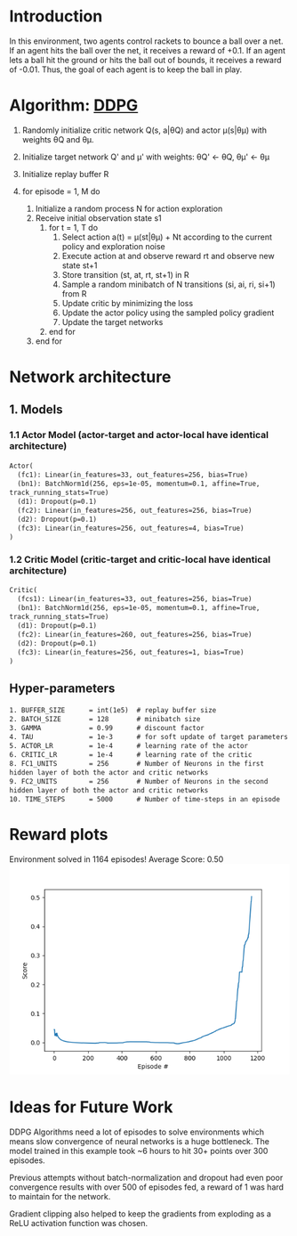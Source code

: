 # Introduction 
In this environment, two agents control rackets to bounce a ball over a net. 
If an agent hits the ball over the net, it receives a reward of +0.1. 
If an agent lets a ball hit the ground or hits the ball out of bounds, it receives a reward of -0.01. 
Thus, the goal of each agent is to keep the ball in play.

# Algorithm: [DDPG](https://arxiv.org/abs/1509.02971)
1. Randomly initialize critic network Q(s, a|θQ) and actor µ(s|θµ) 
with weights θQ and θµ.

2. Initialize target network Q' and µ' with weights: 
θQ' ← θQ, 
θµ' ← θµ

3. Initialize replay buffer R
4. for episode = 1, M do
    1. Initialize a random process N for action exploration
    2. Receive initial observation state s1
        1. for t = 1, T do
            1. Select action a(t) = µ(st|θµ) + Nt according to the current policy and 
                exploration noise
            2. Execute action at and observe reward rt and observe new state st+1
            3. Store transition (st, at, rt, st+1) in R
            4. Sample a random minibatch of N transitions (si, ai, ri, si+1) from R
            5. Update critic by minimizing the loss
            6. Update the actor policy using the sampled policy gradient
            7. Update the target networks
        2. end for
    3. end for


# Network architecture

## 1. Models

### 1.1 Actor Model (actor-target and actor-local have identical architecture)
```
Actor(
  (fc1): Linear(in_features=33, out_features=256, bias=True)
  (bn1): BatchNorm1d(256, eps=1e-05, momentum=0.1, affine=True, track_running_stats=True)
  (d1): Dropout(p=0.1)
  (fc2): Linear(in_features=256, out_features=256, bias=True)
  (d2): Dropout(p=0.1)
  (fc3): Linear(in_features=256, out_features=4, bias=True)
)
```

### 1.2 Critic Model (critic-target and critic-local have identical architecture)
```
Critic(
  (fcs1): Linear(in_features=33, out_features=256, bias=True)
  (bn1): BatchNorm1d(256, eps=1e-05, momentum=0.1, affine=True, track_running_stats=True)
  (d1): Dropout(p=0.1)
  (fc2): Linear(in_features=260, out_features=256, bias=True)
  (d2): Dropout(p=0.1)
  (fc3): Linear(in_features=256, out_features=1, bias=True)
)
```

## Hyper-parameters
```
1. BUFFER_SIZE      = int(1e5)  # replay buffer size
2. BATCH_SIZE       = 128       # minibatch size
3. GAMMA            = 0.99      # discount factor
4. TAU              = 1e-3      # for soft update of target parameters
5. ACTOR_LR         = 1e-4      # learning rate of the actor
6. CRITIC_LR        = 1e-4      # learning rate of the critic
8. FC1_UNITS        = 256       # Number of Neurons in the first hidden layer of both the actor and critic networks
9. FC2_UNITS        = 256       # Number of Neurons in the second hidden layer of both the actor and critic networks 
10. TIME_STEPS      = 5000      # Number of time-steps in an episode
```


# Reward plots
Environment solved in 1164 episodes!	Average Score: 0.50
![scores](https://github.com/AmreshVenugopal/drlnd_competition_and_collaboration/blob/master/scores_tennis_action_seeded.png)


# Ideas for Future Work
DDPG Algorithms need a lot of episodes to solve environments
which means slow convergence of neural networks is a huge bottleneck.
The model trained in this example took ~6 hours to hit 30+ points 
over 300 episodes.

Previous attempts without batch-normalization and dropout had even poor 
convergence results with over 500 of episodes fed, a reward of 1 was 
hard to maintain for the network.

Gradient clipping also helped to keep the gradients from exploding as a
ReLU activation function was chosen.
